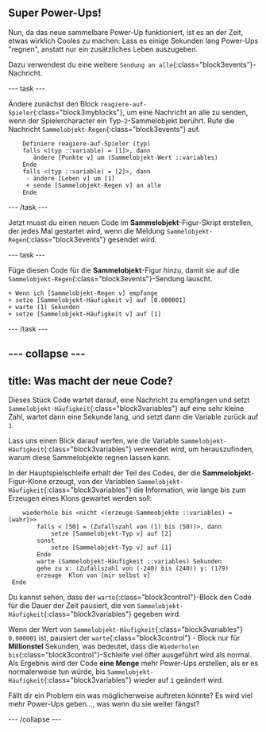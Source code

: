 ## Super Power-Ups!

Nun, da das neue sammelbare Power-Up funktioniert, ist es an der Zeit, etwas wirklich Cooles zu machen: Lass es einige Sekunden lang Power-Ups "regnen", anstatt nur ein zusätzliches Leben auszugeben.

Dazu verwendest du eine weitere `Sendung an alle`{:class="block3events"}-Nachricht.

\--- task \---

Ändere zunächst den Block `reagiere-auf-Spieler`{:class="block3myblocks"}, um eine Nachricht an alle zu senden, wenn der Spielercharacter ein Typ-`2`-Sammelobjekt berührt. Rufe die Nachricht `Sammelobjekt-Regen`{:class="block3events"} auf.

```blocks3
    Definiere reagiere-auf-Spieler (typ)
    falls <(typ ::variable) = [1]>, dann
       ändere [Punkte v] um (Sammelobjekt-Wert ::variables)
    Ende
    falls <(typ ::variable) = [2]>, dann 
     - ändere [Leben v] um [1]    
     + sende [Sammelobjekt-Regen v] an alle
    Ende
```

\--- /task \---

Jetzt musst du einen neuen Code im **Sammelobjekt**-Figur-Skript erstellen, der jedes Mal gestartet wird, wenn die Meldung `Sammelobjekt-Regen`{:class="block3events"} gesendet wird.

\--- task \---

Füge diesen Code für die **Sammelobjekt**-Figur hinzu, damit sie auf die `Sammelobjekt-Regen`{:class="block3events"}-Sendung lauscht.

```blocks3
+ Wenn ich [Sammelobjekt-Regen v] empfange
+ setze [Sammelobjekt-Häufigkeit v] auf [0.000001]
+ warte (1) Sekunden
+ setze [Sammelobjekt-Häufigkeit v] auf [1]
```

\--- /task \---

## \--- collapse \---

## title: Was macht der neue Code?

Dieses Stück Code wartet darauf, eine Nachricht zu empfangen und setzt `Sammelobjekt-Häufigkeit`{:class="block3variables"} auf eine sehr kleine Zahl, wartet dann eine Sekunde lang, und setzt dann die Variable zurück auf `1`.

Lass uns einen Blick darauf werfen, wie die Variable `Sammelobjekt-Häufigkeit`{:class="block3variables"} verwendet wird, um herauszufinden, warum diese Sammelobjekte regnen lassen kann.

In der Hauptspielschleife erhält der Teil des Codes, der die **Sammelobjekt**-Figur-Klone erzeugt, von der Variablen `Sammelobjekt-Häufigkeit`{:class="block3variables"} die Information, wie lange bis zum Erzeugen eines Klons gewartet werden soll:

```blocks3
    wiederhole bis <nicht <(erzeuge-Sammeobjekte ::variables) = [wahr]>>
        falls < [50] = (Zufallszahl von (1) bis (50))>, dann
            setze [Sammelobjekt-Typ v] auf [2]
        sonst
            setze [Sammelobjekt-Typ v] auf [1]
        Ende
        warte (Sammelobjekt-Häufigkeit ::variables) Sekunden
        gehe zu x: (Zufallszahl von (-240) bis (240)) y: (179)
        erzeuge  Klon von [mir selbst v]
 Ende
```

Du kannst sehen, dass der `warte`{:class="block3control"}-Block den Code für die Dauer der Zeit pausiert, die von `Sammelobjekt-Häufigkeit`{:class="block3variables"} gegeben wird.

Wenn der Wert von `Sammelobjekt-Häufigkeit`{:class="block3variables"} `0,000001` ist, pausiert der `warte`{:class="block3control"} - Block nur für **Millionstel** Sekunden, was bedeutet, dass die `Wiederholen bis`{:class="block3control"}-Schleife viel öfter ausgeführt wird als normal. Als Ergebnis wird der Code **eine Menge** mehr Power-Ups erstellen, als er es normalerweise tun würde, bis `Sammelobjekt-Häufigkeit`{:class="block3variables"} wieder auf `1` geändert wird.

Fällt dir ein Problem ein was möglicherweise auftreten könnte? Es wird viel mehr Power-Ups geben..., was wenn du sie weiter fängst?

\--- /collapse \---